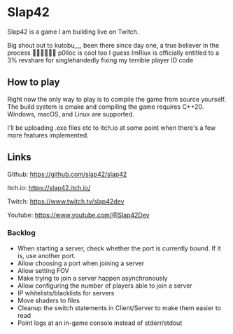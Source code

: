 # Slap42

Slap42 is a game I am building live on Twitch.

Big shout out to kutobu__, been there since day one, a true believer in the process 🥐🇫🇷🥖🙏💯
p0lloc is cool too I guess
ImRiux is officially entitled to a 3% revshare for singlehandedly fixing my terrible player ID code

## How to play

Right now the only way to play is to compile the game from source yourself.
The build system is cmake and compiling the game requires C++20.
Windows, macOS, and Linux are supported.

I'll be uploading .exe files etc to itch.io at some point when there's a few more features implemented.

## Links

Github: https://github.com/slap42/slap42

Itch.io: https://slap42.itch.io/

Twitch: https://www.twitch.tv/slap42dev

Youtube: https://www.youtube.com/@Slap42Dev

### Backlog

- When starting a server, check whether the port is currently bound. If it is, use another port.
- Allow choosing a port when joining a server
- Allow setting FOV
- Make trying to join a server happen asynchronously
- Allow configuring the number of players able to join a server
- IP whitelists/blacklists for servers
- Move shaders to files
- Cleanup the switch statements in Client/Server to make them easier to read
- Point logs at an in-game console instead of stderr/stdout
